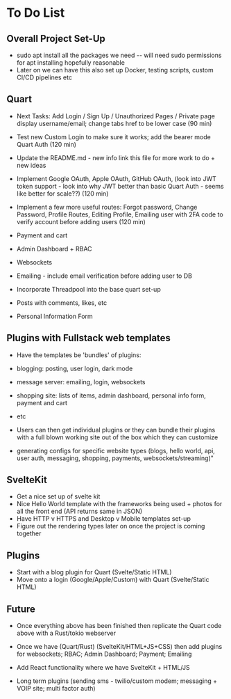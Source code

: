 # To Do List

## Overall Project Set-Up
* sudo apt install all the packages we need -- will need sudo permissions for apt installing hopefully reasonable
* Later on we can have this also set up Docker, testing scripts, custom CI/CD pipelines etc

## Quart
* Next Tasks: Add Login / Sign Up / Unauthorized Pages / Private page display username/email; change tabs href to be lower case (90 min)
* Test new Custom Login to make sure it works; add the bearer mode Quart Auth (120 min)
* Update the README.md - new info link this file for more work to do + new ideas
* Implement Google OAuth, Apple OAuth, GitHub OAuth, (look into JWT token support - look into why JWT better than basic Quart Auth - seems like better for scale??) (120 min)
* Implement a few more useful routes: Forgot password, Change Password, Profile Routes, Editing Profile, Emailing user with 2FA code to verify account before adding users (120 min)

* Payment and cart
* Admin Dashboard + RBAC
* Websockets
* Emailing - include email verification before adding user to DB
* Incorporate Threadpool into the base quart set-up
* Posts with comments, likes, etc
* Personal Information Form

## Plugins with Fullstack web templates
* Have the templates be 'bundles' of plugins:
* blogging: posting, user login, dark mode
* message server: emailing, login, websockets
* shopping site: lists of items, admin dashboard, personal info form, payment and cart
* etc
* Users can then get individual plugins or they can bundle their plugins with a full blown working site out of the box which they can customize 


* generating configs for specific website types (blogs, hello world, api, user auth, messaging, shopping, payments, websockets/streaming)"

## SvelteKit
* Get a nice set up of svelte kit 
* Nice Hello World template with the frameworks being used + photos for all the front end (API returns same in JSON)
* Have HTTP v HTTPS and Desktop v Mobile templates set-up
* Figure out the rendering types later on once the project is coming together

## Plugins
* Start with a blog plugin for Quart (Svelte/Static HTML)
* Move onto a login (Google/Apple/Custom) with Quart (Svelte/Static HTML)

## Future
* Once everything above has been finished then replicate the Quart code above with a Rust/tokio webserver
* Once we have (Quart/Rust) (SvelteKit/HTML+JS+CSS) then add plugins for websockets; RBAC; Admin Dashboard; Payment; Emailing

* Add React functionality where we have SvelteKit + HTML/JS
* Long term plugins (sending sms - twilio/custom modem; messaging + VOIP site; multi factor auth)
